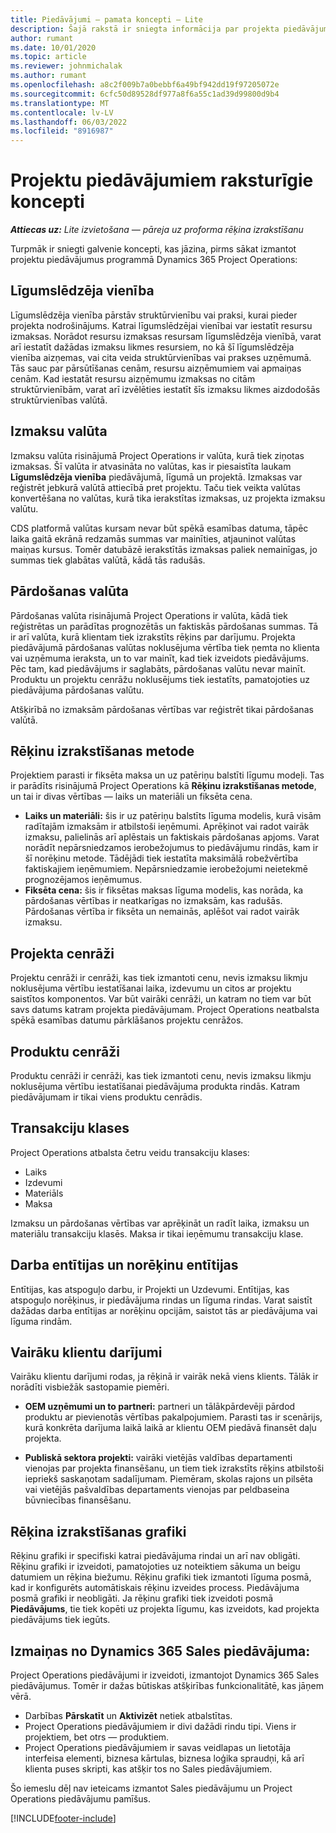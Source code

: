 ```yaml
---
title: Piedāvājumi — pamata koncepti — Lite
description: Šajā rakstā ir sniegta informācija par projekta piedāvājumu izmantošanu Project Operations.
author: rumant
ms.date: 10/01/2020
ms.topic: article
ms.reviewer: johnmichalak
ms.author: rumant
ms.openlocfilehash: a8c2f009b7a0bebbf6a49bf942dd19f97205072e
ms.sourcegitcommit: 6cfc50d89528df977a8f6a55c1ad39d99800d9b4
ms.translationtype: MT
ms.contentlocale: lv-LV
ms.lasthandoff: 06/03/2022
ms.locfileid: "8916987"
---
```

# <a name="concepts-unique-to-project-quotes"></a>Projektu piedāvājumiem raksturīgie koncepti

_**Attiecas uz:** Lite izvietošana — pāreja uz proforma rēķina izrakstīšanu_


Turpmāk ir sniegti galvenie koncepti, kas jāzina, pirms sākat izmantot projektu piedāvājumus programmā Dynamics 365 Project Operations:

## <a name="contracting-unit"></a>Līgumslēdzēja vienība

Līgumslēdzēja vienība pārstāv struktūrvienību vai praksi, kurai pieder projekta nodrošinājums. Katrai līgumslēdzējai vienībai var iestatīt resursu izmaksas. Norādot resursu izmaksas resursam līgumslēdzēja vienībā, varat arī iestatīt dažādas izmaksu likmes resursiem, no kā šī līgumslēdzēja vienība aizņemas, vai cita veida struktūrvienības vai prakses uzņēmumā. Tās sauc par pārsūtīšanas cenām, resursu aizņēmumiem vai apmaiņas cenām. Kad iestatāt resursu aizņēmumu izmaksas no citām struktūrvienībām, varat arī izvēlēties iestatīt šīs izmaksu likmes aizdodošās struktūrvienības valūtā.

## <a name="cost-currency"></a>Izmaksu valūta

Izmaksu valūta risinājumā Project Operations ir valūta, kurā tiek ziņotas izmaksas. Šī valūta ir atvasināta no valūtas, kas ir piesaistīta laukam **Līgumslēdzēja vienība** piedāvājumā, līgumā un projektā. Izmaksas var reģistrēt jebkurā valūtā attiecībā pret projektu. Taču tiek veikta valūtas konvertēšana no valūtas, kurā tika ierakstītas izmaksas, uz projekta izmaksu valūtu.

CDS platformā valūtas kursam nevar būt spēkā esamības datuma, tāpēc laika gaitā ekrānā redzamās summas var mainīties, atjauninot valūtas maiņas kursus. Tomēr datubāzē ierakstītās izmaksas paliek nemainīgas, jo summas tiek glabātas valūtā, kādā tās radušās.

## <a name="sales-currency"></a>Pārdošanas valūta

Pārdošanas valūta risinājumā Project Operations ir valūta, kādā tiek reģistrētas un parādītas prognozētās un faktiskās pārdošanas summas. Tā ir arī valūta, kurā klientam tiek izrakstīts rēķins par darījumu. Projekta piedāvājumā pārdošanas valūtas noklusējuma vērtība tiek ņemta no klienta vai uzņēmuma ieraksta, un to var mainīt, kad tiek izveidots piedāvājums. Pēc tam, kad piedāvājums ir saglabāts, pārdošanas valūtu nevar mainīt. Produktu un projektu cenrāžu noklusējums tiek iestatīts, pamatojoties uz piedāvājuma pārdošanas valūtu.

Atšķirībā no izmaksām pārdošanas vērtības var reģistrēt tikai pārdošanas valūtā.

## <a name="billing-method"></a>Rēķinu izrakstīšanas metode

Projektiem parasti ir fiksēta maksa un uz patēriņu balstīti līgumu modeļi. Tas ir parādīts risinājumā Project Operations kā **Rēķinu izrakstīšanas metode**, un tai ir divas vērtības — laiks un materiāli un fiksēta cena.

- **Laiks un materiāli:** šis ir uz patēriņu balstīts līguma modelis, kurā visām radītajām izmaksām ir atbilstoši ieņēmumi. Aprēķinot vai radot vairāk izmaksu, palielinās arī aplēstais un faktiskais pārdošanas apjoms. Varat norādīt nepārsniedzamos ierobežojumus to piedāvājumu rindās, kam ir šī norēķinu metode. Tādējādi tiek iestatīta maksimālā robežvērtība faktiskajiem ieņēmumiem. Nepārsniedzamie ierobežojumi neietekmē prognozējamos ieņēmumus.
- **Fiksēta cena:** šis ir fiksētas maksas līguma modelis, kas norāda, ka pārdošanas vērtības ir neatkarīgas no izmaksām, kas radušās. Pārdošanas vērtība ir fiksēta un nemainās, aplēšot vai radot vairāk izmaksu.

## <a name="project-price-lists"></a>Projekta cenrāži

Projektu cenrāži ir cenrāži, kas tiek izmantoti cenu, nevis izmaksu likmju noklusējuma vērtību iestatīšanai laika, izdevumu un citos ar projektu saistītos komponentos. Var būt vairāki cenrāži, un katram no tiem var būt savs datums katram projekta piedāvājumam. Project Operations neatbalsta spēkā esamības datumu pārklāšanos projektu cenrāžos.

## <a name="product-price-lists"></a>Produktu cenrāži

Produktu cenrāži ir cenrāži, kas tiek izmantoti cenu, nevis izmaksu likmju noklusējuma vērtību iestatīšanai piedāvājuma produkta rindās. Katram piedāvājumam ir tikai viens produktu cenrādis.

## <a name="transaction-classes"></a>Transakciju klases

Project Operations atbalsta četru veidu transakciju klases:

- Laiks
- Izdevumi
- Materiāls
- Maksa

Izmaksu un pārdošanas vērtības var aprēķināt un radīt laika, izmaksu un materiālu transakciju klasēs. Maksa ir tikai ieņēmumu transakciju klase.

## <a name="work-entities-and-billing-entities"></a>Darba entītijas un norēķinu entītijas

Entītijas, kas atspoguļo darbu, ir Projekti un Uzdevumi. Entītijas, kas atspoguļo norēķinus, ir piedāvājuma rindas un līguma rindas. Varat saistīt dažādas darba entītijas ar norēķinu opcijām, saistot tās ar piedāvājuma vai līguma rindām.

## <a name="multi-customer-deals"></a>Vairāku klientu darījumi

Vairāku klientu darījumi rodas, ja rēķinā ir vairāk nekā viens klients. Tālāk ir norādīti visbiežāk sastopamie piemēri.

- **OEM uzņēmumi un to partneri:** partneri un tālākpārdevēji pārdod produktu ar pievienotās vērtības pakalpojumiem. Parasti tas ir scenārijs, kurā konkrēta darījuma laikā laikā ar klientu OEM piedāvā finansēt daļu projekta. 

- **Publiskā sektora projekti:** vairāki vietējās valdības departamenti vienojas par projekta finansēšanu, un tiem tiek izrakstīts rēķins atbilstoši iepriekš saskaņotam sadalījumam. Piemēram, skolas rajons un pilsēta vai vietējās pašvaldības departaments vienojas par peldbaseina būvniecības finansēšanu.

## <a name="invoice-schedules"></a>Rēķina izrakstīšanas grafiki

Rēķinu grafiki ir specifiski katrai piedāvājuma rindai un arī nav obligāti. Rēķinu grafiki ir izveidoti, pamatojoties uz noteiktiem sākuma un beigu datumiem un rēķina biežumu. Rēķinu grafiki tiek izmantoti līguma posmā, kad ir konfigurēts automātiskais rēķinu izveides process. Piedāvājuma posmā grafiki ir neobligāti. Ja rēķinu grafiki tiek izveidoti posmā **Piedāvājums**, tie tiek kopēti uz projekta līgumu, kas izveidots, kad projekta piedāvājums tiek iegūts.

## <a name="changes-from-dynamics-365-sales-quote"></a>Izmaiņas no Dynamics 365 Sales piedāvājuma:

Project Operations piedāvājumi ir izveidoti, izmantojot Dynamics 365 Sales piedāvājumus. Tomēr ir dažas būtiskas atšķirības funkcionalitātē, kas jāņem vērā.

- Darbības **Pārskatīt** un **Aktivizēt** netiek atbalstītas.
- Project Operations piedāvājumiem ir divi dažādi rindu tipi. Viens ir projektiem, bet otrs — produktiem.
- Project Operations piedāvājumiem ir savas veidlapas un lietotāja interfeisa elementi, biznesa kārtulas, biznesa loģika spraudņi, kā arī klienta puses skripti, kas atšķir tos no Sales piedāvājumiem.

Šo iemeslu dēļ nav ieteicams izmantot Sales piedāvājumu un Project Operations piedāvājumu pamīšus.


[!INCLUDE[footer-include](../../includes/footer-banner.md)]
